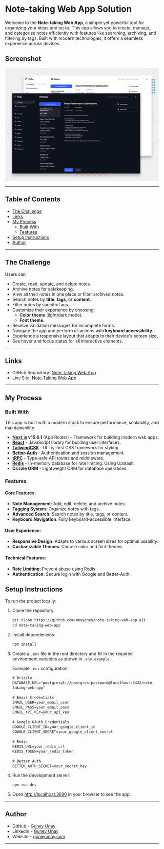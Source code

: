 # Note-taking Web App Solution

Welcome to the **Note-taking Web App**, a simple yet powerful tool for
organizing your ideas and tasks. This app allows you to create, manage, and
categorize notes efficiently with features like searching, archiving, and
filtering by tags. Built with modern technologies, it offers a seamless
experience across devices.

## Screenshot

![Preview](./public/preview.jpg)

---

## Table of Contents

- [The Challenge](#the-challenge)
- [Links](#links)
- [My Process](#my-process)
  - [Built With](#built-with)
  - [Features](#features)
- [Setup Instructions](#setup-instructions)
- [Author](#author)

---

## The Challenge

Users can:

- Create, read, update, and delete notes.
- Archive notes for safekeeping.
- View all their notes in one place or filter archived notes.
- Search notes by **title**, **tags**, or **content**.
- Filter notes by specific tags.
- Customize their experience by choosing:
  - **Color theme** (light/dark mode).
  - **Font theme**.
- Receive validation messages for incomplete forms.
- Navigate the app and perform all actions with **keyboard accessibility**.
- Experience a responsive layout that adapts to their device's screen size.
- See hover and focus states for all interactive elements.

---

## Links

- GitHub Repository:
  [Note-Taking Web App](https://github.com/unaygney/note-taking-web-app)
- Live Site: [Note-Taking Web App](https://note-taking-web-app-tau.vercel.app)

---

## My Process

### Built With

This app is built with a modern stack to ensure performance, scalability, and
maintainability:

- **[Next.js](https://nextjs.org/) v15.0.1** (App Router) - Framework for
  building modern web apps.
- **[React](https://reactjs.org/)** - JavaScript library for building user
  interfaces.
- **[TailwindCSS](https://tailwindcss.com/)** - Utility-first CSS framework for
  styling.
- **[Better-Auth](https://better-auth.dev/)** - Authentication and session
  management.
- **[tRPC](https://trpc.io/)** - Type-safe API routes and middleware.
- **[Redis](https://upstash.com/)** - In-memory database for rate limiting.
  Using Upstash
- **Drizzle ORM** - Lightweight ORM for database operations.

### Features

#### Core Features:

- **Note Management**: Add, edit, delete, and archive notes.
- **Tagging System**: Organize notes with tags.
- **Advanced Search**: Search notes by title, tags, or content.
- **Keyboard Navigation**: Fully keyboard-accessible interface.

#### User Experience:

- **Responsive Design**: Adapts to various screen sizes for optimal usability.
- **Customizable Themes**: Choose color and font themes.

#### Technical Features:

- **Rate Limiting**: Prevent abuse using Redis.
- **Authentication**: Secure login with Google and Better-Auth.

## Setup Instructions

To run the project locally:

1. Clone the repository:

   ```bash
   git clone https://github.com/unaygney/note-taking-web-app.git
   cd note-taking-web-app
   ```

2. Install dependencies:

   ```bash
   npm install
   ```

3. Create a `.env` file in the root directory and fill in the required
   environment variables as shown in `.env.example`.

   Example `.env` configuration:

   ```env
   # Drizzle
   DATABASE_URL="postgresql://postgres:password@localhost:5432/note-taking-web-app"

   # Email Credentials
   EMAIL_USER=your_email_user
   EMAIL_PASS=your_email_pass
   EMAIL_API_KEY=your_api_key

   # Google OAuth Credentials
   GOOGLE_CLIENT_ID=your_google_client_id
   GOOGLE_CLIENT_SECRET=your_google_client_secret

   # Redis
   REDIS_URL=your_redis_url
   REDIS_TOKEN=your_redis_token

   # Better Auth
   BETTER_AUTH_SECRET=your_secret_key
   ```

4. Run the development server:

   ```bash
   npm run dev
   ```

5. Open [http://localhost:3000](http://localhost:3000) in your browser to see
   the app.

---

## Author

- GitHub - [Guney Unay](https://github.com/unaygney)
- LinkedIn - [Guney Unay](https://www.linkedin.com/in/guneyunay/)
- Website - [guneyunay.com](https://www.guneyunay.com)

---
